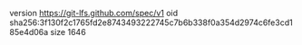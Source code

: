 version https://git-lfs.github.com/spec/v1
oid sha256:3f130f2c1765fd2e8743493222745c7b6b338f0a354d2974c6fe3cd185e4d06a
size 1646
